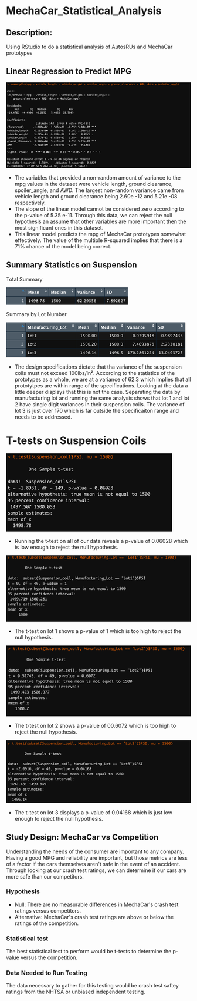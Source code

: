 # MechaCar_Statistical_Analysis

## Description: 

  Using RStudio to do a statistical analysis of AutosRUs and MechaCar prototypes
 
## Linear Regression to Predict MPG

![summary_lm](https://github.com/JTGonzaga/MechaCar_Statistical_Analysis/blob/main/Analysis/summary_lm.png)
  
  - The variables that provided a non-random amount of variance to the mpg values in the dataset were vehicle length, ground clearance, spoiler_angle, and AWD. The largest non-random variance came from vehicle length and ground clearance being 2.60e -12 and 5.21e -08 respectively.
  - The slope of the linear model cannot be considered zero according to the p-value of 5.35 e-11. Through this data, we can reject the null hypothesis an assume that other variables are more important then the most significant ones in this dataset.
  - This linear model predicts the mpg of MechaCar prototypes somewhat effectively. The value of the multiple R-squared implies that there is a 71% chance of the model being correct.
 
## Summary Statistics on Suspension

Total Summary

![total summary](https://github.com/JTGonzaga/MechaCar_Statistical_Analysis/blob/main/Analysis/total_summary.png)

Summary by Lot Number

![lot summary](https://github.com/JTGonzaga/MechaCar_Statistical_Analysis/blob/main/Analysis/lot_summary.png)

- The design specifications dictate that tha variance of the suspension coils must not exceed 100lbs/in². According to the statistics of the prototypes as a whole, we are at a variance of 62.3 which implies that all prototytpes are within range of the specifications. Looking at the data a little deeper displays that this is not the case. Separating the data by manufacturing lot and running the same analysis shows that lot 1 and lot 2 have single digit variances in their suspension coils. The variance of lot 3 is just over 170 which is far outside the specificaiton range and needs to be addressed.

# T-tests on Suspension Coils

![t-test](https://github.com/JTGonzaga/MechaCar_Statistical_Analysis/blob/main/Analysis/t_test.png)

- Running the t-test on all of our data reveals a p-value of 0.06028 which is low enough to reject the null hypothesis.

![lot 1](https://github.com/JTGonzaga/MechaCar_Statistical_Analysis/blob/main/Analysis/Lot1.png)

- The t-test on lot 1 shows a p-value of 1 which is too high to reject the null hypothesis.

![lot 2](https://github.com/JTGonzaga/MechaCar_Statistical_Analysis/blob/main/Analysis/Lot2.png)

- The t-test on lot 2 shows a p-value of 00.6072 which is too high to reject the null hypothesis.

![lot 3](https://github.com/JTGonzaga/MechaCar_Statistical_Analysis/blob/main/Analysis/Lot3.png)

- The t-test on lot 3 displays a p-value of 0.04168 which is just low enough to reject the null hypothesis.

## Study Design: MechaCar vs Competition

  Understanding the needs of the consumer are important to any company. Having a good MPG and reliability are important, but those metrics are less of a factor if the cars themselves aren't safe in the event of an accident. Through looking at our crash test ratings, we can determine if our cars are more safe than our competitors.
  
  ### Hypothesis
  
  - Null: There are no measurable differences in MechaCar's crash test ratings versus competitors.
  - Alternative: MechaCar's crash test ratings are above or below the ratings of the competition.
  
  ### Statistical test
  
  The best statistical test to perform would be t-tests to determine the p-value versus the competition.
  
  ### Data Needed to Run Testing
  
  The data necessary to gather for this testing would be crash test saftey ratings from the NHTSA or unbiased independent testing. 
